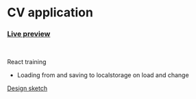 # CV application

### [Live preview](https://mart-in-a-jar.github.io/odin-cv-project/)
<br>

React training  
- Loading from and saving to localstorage on load and change


[Design sketch](https://www.figma.com/file/s7hRZvpWIZDuEip5WaN8IJ/CV-application?node-id=0%3A1&t=yzdxV7nzu88B6FGL-0)